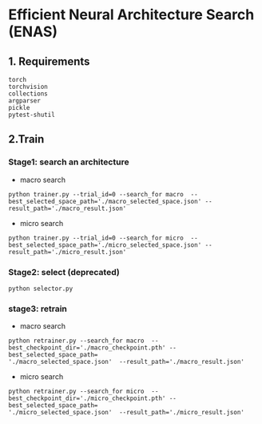 # Efficient Neural Architecture Search (ENAS)

## 1. Requirements 
```
torch
torchvision
collections
argparser
pickle
pytest-shutil
```

## 2.Train
### Stage1: search an architecture

* macro search 

```
python trainer.py --trial_id=0 --search_for macro  --best_selected_space_path='./macro_selected_space.json' --result_path='./macro_result.json'
```

* micro search

```
python trainer.py --trial_id=0 --search_for micro  --best_selected_space_path='./micro_selected_space.json' --result_path='./micro_result.json'
```

### Stage2: select (deprecated)
```
python selector.py
```

### stage3: retrain
* macro search

```
python retrainer.py --search_for macro  --best_checkpoint_dir='./macro_checkpoint.pth' --best_selected_space_path=
'./macro_selected_space.json'  --result_path='./macro_result.json'
```

* micro search

```
python retrainer.py --search_for micro  --best_checkpoint_dir='./micro_checkpoint.pth' --best_selected_space_path=
'./micro_selected_space.json'  --result_path='./micro_result.json'
```